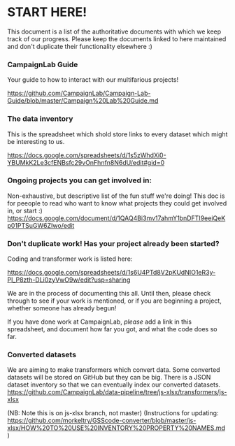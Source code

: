 # START HERE!

This document is a list of the authoritative documents with which we keep track of our progress.
 Please keep the documents linked to here maintained and don't duplicate their functionality elsewhere :)

### CampaignLab Guide
Your guide to how to interact with our multifarious projects!

https://github.com/CampaignLab/Campaign-Lab-Guide/blob/master/Campaign%20Lab%20Guide.md

### The data inventory
This is the spreadsheet which shold store links to every dataset which might be interesting to us.

https://docs.google.com/spreadsheets/d/1s5zWhdXi0-YBUMkK2Le3cfENBsfc29vOnFhnfn8N6dU/edit#gid=0


### Ongoing projects you can get involved in:

Non-exhaustive, but descriptive list of the fun stuff we're doing! This doc is for peeople to read who want to know what projects they could get involved in, or start :)
https://docs.google.com/document/d/1QAQ4Bi3mv17ahmY1bnDFTI9eeiQeKp01PTSuGW6ZIwo/edit


###  Don't duplicate work!  Has your project already been started?

Coding and transformer work is listed here:

https://docs.google.com/spreadsheets/d/1s6U4PTd8V2pKUdNIO1eR3y-Pl_P8zth-DLi0zyVwO9w/edit?usp=sharing

We are in the process of documenting this all. Until then, please check through to see if your work is mentioned, or if you are beginning a project, whether someone has already begun!

If you have done work at CampaignLab, *please* add a link in this spreadsheet, and document how far you got, and what the code does so far.

### Converted datasets

We are aiming to make transformers which convert data. Some converted datasets will be stored on GitHub but they can be big. There is a JSON dataset inventory so that we can eventually index our converted datasets.
https://github.com/CampaignLab/data-pipeline/tree/js-xlsx/transformers/js-xlsx

(NB: Note this is on js-xlsx branch, not master)
(Instructions for updating:  https://github.com/morkeltry/GSScode-converter/blob/master/js-xlsx/HOW%20TO%20USE%20INVENTORY%20PROPERTY%20NAMES.md )
